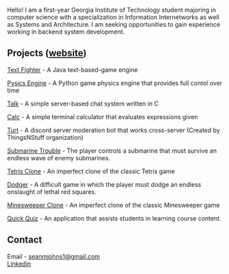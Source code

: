 Hello! I am a first-year Georgia Institute of Technology student majoring in computer science with a specialization in Information Internetworks as well as Systems and Architecture. I am seeking opportunities to gain experience working in backend system development.


## Projects ([website](https://seanmjohns.github.io/))

[Text Fighter](https://github.com/seanmjohns/Text-Fighter) - A Java text-based-game engine

[Pysics Engine](https://github.com/seanmjohns/pysics) - A Python game physics engine that provides full contol over time

[Talk](https://github.com/seanmjohns/Talk) - A simple server-based chat system written in C

[Calc](https://github.com/seanmjohns/calc) - A simple terminal calculator that evaluates expressions given

[Turt](https://github.com/Things-N-Stuff/Turt) - A discord server moderation bot that works cross-server (Created by ThingsNStuff organization)

[Submarine Trouble](https://github.com/seanmjohns/Submarine-Trouble) - The player controls a submarine that must survive an endless wave of enemy submarines.

[Tetris Clone](https://github.com/seanmjohns/Tetris) - An imperfect clone of the classic Tetris game

[Dodger](https://github.com/seanmjohns/Dodger) - A difficult game in which the player must dodge an endless onslaught of lethal red squares.

[Minesweeper Clone](https://github.com/seanmjohns/Minesweeper) - An imperfect clone of the classic Minesweeper game 

[Quick Quiz](/home/sean/Documents/programming/website) - An application that assists students in learning course content.

## Contact

Email - seanmjohns1@gmail.com  
[Linkedin](https://www.linkedin.com/in/seanmjohns1/)
